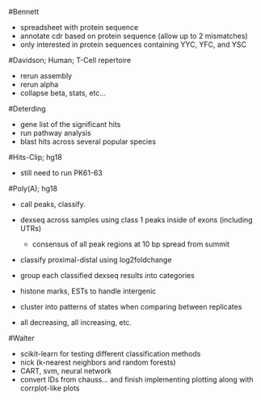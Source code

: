 #Bennett

+ spreadsheet with protein sequence
+ annotate cdr based on protein sequence (allow up to 2 mismatches)
+ only interested in protein sequences containing YYC, YFC, and YSC

#Davidson; Human; T-Cell repertoire

+ rerun assembly
+ rerun alpha
+ collapse beta, stats, etc...

#Deterding

+ gene list of the significant hits
+ run pathway analysis
+ blast hits across several popular species

#Hits-Clip; hg18

+ still need to run PK61-63

#Poly(A); hg18

+ call peaks, classify.
+ dexseq across samples using class 1 peaks inside of exons (including UTRs)
    + consensus of all peak regions at 10 bp spread from summit
+ classify proximal-distal using log2foldchange
+ group each classified dexseq results into categories

+ histone marks, ESTs to handle intergenic

+ cluster into patterns of states when comparing between replicates
+ all decreasing, all increasing, etc.

#Walter

+ scikit-learn for testing different classification methods
+ nick (k-nearest neighbors and random forests)
+ CART, svm, neural network
+ convert IDs from chauss... and finish implementing plotting along with corrplot-like plots
